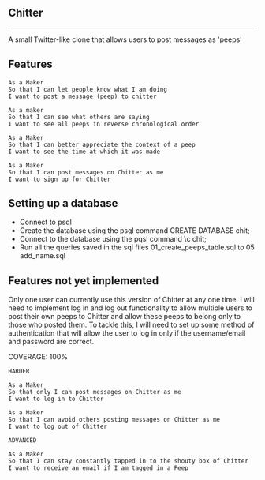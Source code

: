 Chitter
--------------------
--------------------

A small Twitter-like clone that allows users to post messages as 'peeps'

Features
--------

```
As a Maker
So that I can let people know what I am doing
I want to post a message (peep) to chitter

As a maker
So that I can see what others are saying
I want to see all peeps in reverse chronological order

As a Maker
So that I can better appreciate the context of a peep
I want to see the time at which it was made

As a Maker
So that I can post messages on Chitter as me
I want to sign up for Chitter
```


Setting up a database
----------------------

* Connect to psql
* Create the database using the psql command CREATE DATABASE chit;
* Connect to the database using the pqsl command \c chit;
* Run all the queries saved in the sql files 01_create_peeps_table.sql to 05 add_name.sql

Features not yet implemented
-----------------------------

Only one user can currently use this version of Chitter at any one time. I will need to implement log in and log out functionality to allow multiple users to post their own peeps to Chitter and allow these peeps to belong only to those who posted them. To tackle this, I will need to set up some method of authentication that will allow the user to log in only if the username/email and password are correct.

COVERAGE:  100%

```
HARDER

As a Maker
So that only I can post messages on Chitter as me
I want to log in to Chitter

As a Maker
So that I can avoid others posting messages on Chitter as me
I want to log out of Chitter

ADVANCED

As a Maker
So that I can stay constantly tapped in to the shouty box of Chitter
I want to receive an email if I am tagged in a Peep
```
